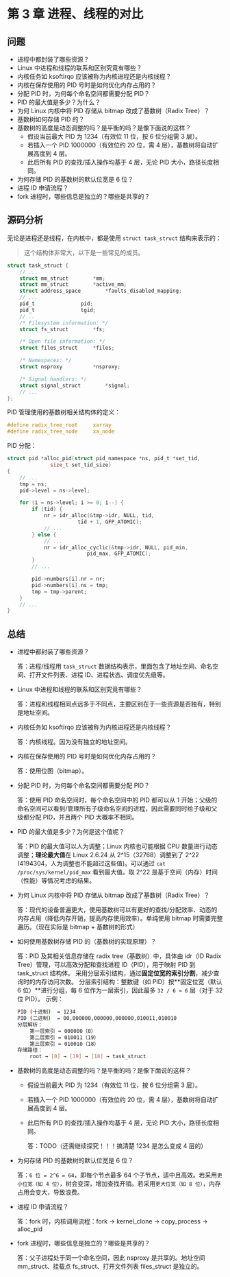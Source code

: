 # 第 3 章 进程、线程的对比

## 问题

- 进程中都封装了哪些资源？
- Linux 中进程和线程的联系和区别究竟有哪些？
- 内核任务如 ksoftirqo 应该被称为内核进程还是内核线程？
- 内核在保存使用的 PID 号时是如何优化内存占用的？
- 分配 PID 时，为何每个命名空间都需要分配 PID？
- PID 的最大值是多少？为什么？
- 为何 Linux 内核中将 PID 存储从 bitmap 改成了基数树（Radix Tree）？
- 基数树如何存储 PID 的？
- 基数树的高度是动态调整的吗？是平衡的吗？是像下面说的这样？
  - 假设当前最大 PID 为 1234（有效位 11 位，按 6 位分组需 3 层）。
  - 若插入一个 PID 1000000（有效位约 20 位，需 4 层），基数树将自动扩展高度到 4 层。
  - 此后所有 PID 的查找/插入操作均基于 4 层，无论 PID 大小，路径长度相同。
- 为何存储 PID 的基数树的默认位宽是 6 位？
- 进程 ID 申请流程？
- fork 进程时，哪些信息是独立的？哪些是共享的？

## 源码分析

无论是进程还是线程，在内核中，都是使用 `struct task_struct` 结构来表示的：

> 这个结构体非常大，以下是一些常见的成员。

```c
struct task_struct {
    // ...
	struct mm_struct		*mm;
	struct mm_struct		*active_mm;
	struct address_space		*faults_disabled_mapping;
    // ...
	pid_t				pid;
	pid_t				tgid;
    // ..
	/* Filesystem information: */
	struct fs_struct		*fs;

	/* Open file information: */
	struct files_struct		*files;

	/* Namespaces: */
	struct nsproxy			*nsproxy;

	/* Signal handlers: */
	struct signal_struct		*signal;
    // ...
};

```

PID 管理使用的基数树相关结构体的定义：

```c
#define radix_tree_root		xarray
#define radix_tree_node		xa_node
```

PID 分配：

```c
struct pid *alloc_pid(struct pid_namespace *ns, pid_t *set_tid,
		      size_t set_tid_size)
{
    // ...
	tmp = ns;
	pid->level = ns->level;

	for (i = ns->level; i >= 0; i--) {
		if (tid) {
			nr = idr_alloc(&tmp->idr, NULL, tid,
				       tid + 1, GFP_ATOMIC);
			// ...
		} else {
            // ...
			nr = idr_alloc_cyclic(&tmp->idr, NULL, pid_min,
					      pid_max, GFP_ATOMIC);
		}
        // ...

		pid->numbers[i].nr = nr;
		pid->numbers[i].ns = tmp;
		tmp = tmp->parent;
	}
    // ...
}
```

## 总结

- 进程中都封装了哪些资源？

    答：进程/线程用 `task_struct` 数据结构表示，里面包含了地址空间、命名空间、打开文件列表、进程 ID、进程状态、调度优先级等。

- Linux 中进程和线程的联系和区别究竟有哪些？

    答：进程和线程相同点远多于不同点，主要区别在于一些资源是否独有，特别是地址空间。

- 内核任务如 ksoftirqo 应该被称为内核进程还是内核线程？

    答：内核线程。因为没有独立的地址空间。

- 内核在保存使用的 PID 号时是如何优化内存占用的？

    答：使用位图（bitmap）。

- 分配 PID 时，为何每个命名空间都需要分配 PID？

    答：使用 PID 命名空间时，每个命名空间中的 PID 都可以从 1 开始；父级的命名空间可以看到/管理所有子级命名空间的进程，因此需要同时给子级和父级都分配 PID，并且两个 PID 大概率不相同。

- PID 的最大值是多少？为何是这个值呢？

    答：PID 的最大值可以人为调整；Linux 内核也可能根据 CPU 数量进行动态调整；**理论最大值**在 Linux 2.6.24 从 2^15（32768）调整到了 2^22 (4194304，人为调整也不能超过这些值)。可以通过 `cat /proc/sys/kernel/pid_max` 看到最大值。取 2^22 是基于空间（内存）时间（性能）等情况考虑的结果。

- 为何 Linux 内核中将 PID 存储从 bitmap 改成了基数树（Radix Tree）？

    答：现代的设备普遍更大，使用基数树可以有更好的查找/分配效率、动态的内存占用（降低内存开销，提高内存使用效率）。单纯使用 bitmap 时需要完整遍历。（现在实际是 bitmap + 基数树的形式）

- 如何使用基数树存储 PID 的（基数树的实现原理）？

    答：PID 及其相关信息存储在 radix tree（基数树）中，具体由 idr（ID Radix Tree）管理，可以高效分配和查找进程 ID（PID），用于映射 PID 到 task_struct 结构体。
    采用分层索引结构，通过**固定位宽的索引分割**，减少查询时的内存访问次数。
    分层索引结构：整数键（如 PID）按**固定位宽（默认 6 位）**进行分组，每 6 位作为一层索引，因此最多 `32 / 6 ≈ 6` 层（对于 32 位 PID）。
    示例：

    ```bash
    PID (十进制)  = 1234
    PID (二进制)  = 00,000000,000000,000000,010011,010010
    分层解析：
        第一层索引 = 000000（0）
        第二层索引 = 010011（19）
        第三层索引 = 010010（18）
    存储路径：
        root → [0] → [19] → [18] → task_struct
    ```

- 基数树的高度是动态调整的吗？是平衡的吗？是像下面说的这样？
  - 假设当前最大 PID 为 1234（有效位 11 位，按 6 位分组需 3 层）。
  - 若插入一个 PID 1000000（有效位约 20 位，需 4 层），基数树将自动扩展高度到 4 层。
  - 此后所有 PID 的查找/插入操作均基于 4 层，无论 PID 大小，路径长度相同。

    答：TODO（还需继续探究！！！搞清楚 1234 是怎么变成 4 层的）

- 为何存储 PID 的基数树的默认位宽是 6 位？

    答：`6 位 = 2^6 = 64`，即每个节点最多 64 个子节点，适中且高效。若采用`更小位宽（如 4 位）`，树会变深，增加查找开销。若采用`更大位宽（如 8 位）`，内存占用会变大，导致浪费。

- 进程 ID 申请流程？

    答：fork 时，内核调用流程：fork -> kernel_clone -> copy_process -> alloc_pid

- fork 进程时，哪些信息是独立的？哪些是共享的？

    答：父子进程处于同一个命名空间，因此 nsproxy 是共享的。地址空间 mm_struct、挂载点 fs_struct、打开文件列表 files_struct 是独立的。
